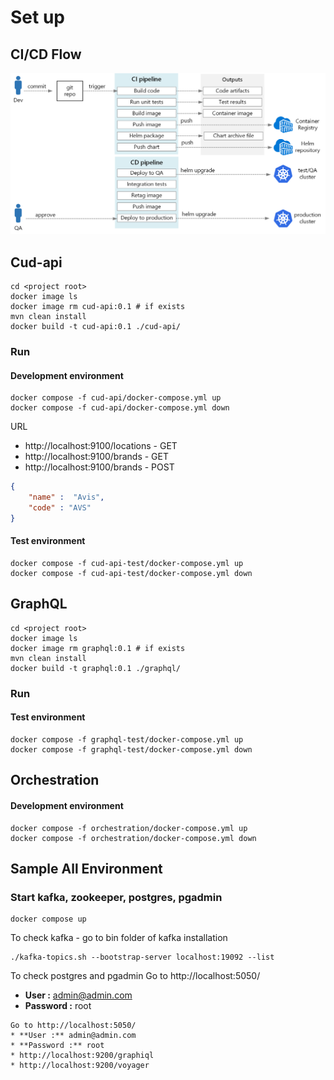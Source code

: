 # Set up 
## CI/CD Flow
![CI/CD Flow](docs/cicd-flow.png)

## Cud-api
```
cd <project root>
docker image ls 
docker image rm cud-api:0.1 # if exists
mvn clean install
docker build -t cud-api:0.1 ./cud-api/
```
### Run
#### Development environment
```
docker compose -f cud-api/docker-compose.yml up
docker compose -f cud-api/docker-compose.yml down
```
URL 
* http://localhost:9100/locations - GET
* http://localhost:9100/brands - GET
* http://localhost:9100/brands - POST
```json
{
    "name" :  "Avis",
    "code" : "AVS"
}
```
#### Test environment
```
docker compose -f cud-api-test/docker-compose.yml up
docker compose -f cud-api-test/docker-compose.yml down
```
## GraphQL
```
cd <project root>
docker image ls
docker image rm graphql:0.1 # if exists
mvn clean install
docker build -t graphql:0.1 ./graphql/
```
### Run
#### Test environment
```
docker compose -f graphql-test/docker-compose.yml up
docker compose -f graphql-test/docker-compose.yml down
```
## Orchestration
#### Development environment
```
docker compose -f orchestration/docker-compose.yml up
docker compose -f orchestration/docker-compose.yml down
```

## Sample All Environment
### Start kafka, zookeeper, postgres, pgadmin
```
docker compose up
```
To check kafka - go to bin folder of kafka installation
```
./kafka-topics.sh --bootstrap-server localhost:19092 --list
```
To check postgres and pgadmin Go to http://localhost:5050/
* **User :** admin@admin.com
* **Password :** root








































```
Go to http://localhost:5050/
* **User :** admin@admin.com
* **Password :** root
* http://localhost:9200/graphiql
* http://localhost:9200/voyager
